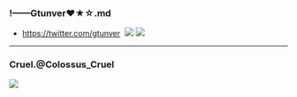 ### !——Gtunver❤★☆.md
- https://twitter.com/gtunver
![]()
![](https://pbs.twimg.com/media/EFxTjbmUEAALiRw?format=jpg&name=4096x4096)
![](https://pbs.twimg.com/media/ED1NMxyUUAA6erF?format=jpg&name=4096x4096)
---
### Cruel.@Colossus_Cruel
![](https://pbs.twimg.com/media/EFOw0FEUYAA3f89?format=png&name=4096x4096)

